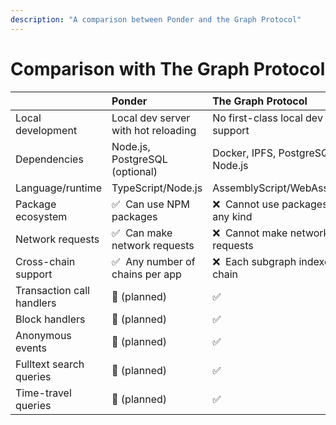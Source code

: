 ```yaml
---
description: "A comparison between Ponder and the Graph Protocol"
---
```


# Comparison with The Graph Protocol

|                           | Ponder                                | The Graph Protocol                       |
| :------------------------ | :------------------------------------ | :--------------------------------------- |
| Local development         | Local dev server with hot reloading   | No first-class local dev support         |
| Dependencies              | Node.js, PostgreSQL (optional)        | Docker, IPFS, PostgreSQL, Node.js        |
| Language/runtime          | TypeScript/Node.js                    | AssemblyScript/WebAssembly               |
| Package ecosystem         | ✅ &nbsp;Can use NPM packages         | ❌ &nbsp;Cannot use packages of any kind |
| Network requests          | ✅ &nbsp;Can make network requests    | ❌ &nbsp;Cannot make network requests    |
| Cross-chain support       | ✅ &nbsp;Any number of chains per app | ❌ &nbsp;Each subgraph indexes one chain |
| Transaction call handlers | 🚧 (planned)                          | ✅                                       |
| Block handlers            | 🚧 (planned)                          | ✅                                       |
| Anonymous events          | 🚧 (planned)                          | ✅                                       |
| Fulltext search queries   | 🚧 (planned)                          | ✅                                       |
| Time-travel queries       | 🚧 (planned)                          | ✅                                       |
